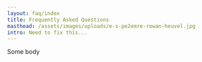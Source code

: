 ```yaml
---
layout: faq/index
title: Frequently Asked Questions
masthead: /assets/images/uploads/e-s-pe2emre-rowan-heuvel.jpg
intro: Need to fix this...
---
```

Some body
